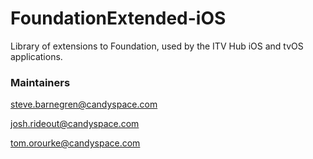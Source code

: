 # FoundationExtended-iOS

Library of extensions to Foundation, used by the ITV Hub iOS and tvOS applications.

### Maintainers

[steve.barnegren@candyspace.com](steve.barnegren@candyspace.com)

[josh.rideout@candyspace.com](josh.rideout@candyspace.com)

[tom.orourke@candyspace.com](tom.orourke@candyspace.com)
